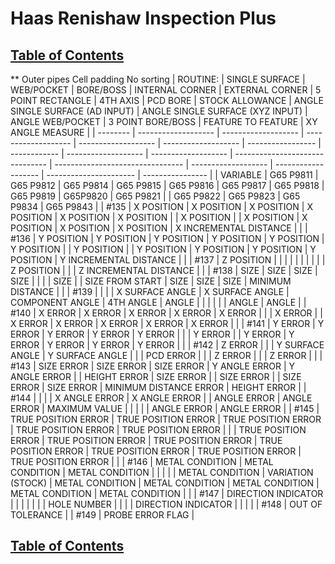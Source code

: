 # Haas Renishaw Inspection Plus

## [Table of Contents](https://github.com/ZapCon1/KnowledgeBase.git)

** Outer pipes  Cell padding 
No sorting
| ROUTINE: | SINGLE SURFACE      | WEB/POCKET          | BORE/BOSS           | INTERNAL CORNER     | EXTERNAL CORNER     | 5 POINT RECTANGLE | 4TH AXIS     | PCD BORE            | STOCK ALLOWANCE     | ANGLE SINGLE SURFACE (AD INPUT) | ANGLE SINGLE SURFACE (XYZ INPUT) | ANGLE WEB/POCKET    | 3 POINT BORE/BOSS   | FEATURE TO FEATURE     | XY ANGLE MEASURE |
| -------- | ------------------- | ------------------- | ------------------- | ------------------- | ------------------- | ----------------- | ------------ | ------------------- | ------------------- | ------------------------------- | -------------------------------- | ------------------- | ------------------- | ---------------------- | ---------------- |
| VARIABLE | G65 P9811           | G65 P9812           | G65 P9814           | G65 P9815           | G65 P9816           | G65 P9817         | G65 P9818    | G65 P9819           | G65P9820            | G65 P9821                       |                                  | G65 P9822           | G65 P9823           | G65 P9834              | G65 P9843        |
| #135     | X POSITION          | X POSITION          | X POSITION          | X POSITION          | X POSITION          | X POSITION        |              | X POSITION          |                     | X POSITION                      | X POSITION                       | X POSITION          | X POSITION          | X INCREMENTAL DISTANCE |                  |
| #136     | Y POSITION          | Y POSITION          | Y POSITION          | Y POSITION          | Y POSITION          | Y POSITION        |              | Y POSITION          |                     | Y POSITION                      | Y POSITION                       | Y POSITION          | Y POSITION          | Y INCREMENTAL DISTANCE |                  |
| #137     | Z POSITION          |                     |                     |                     |                     |                   |              |                     |                     |                                 | Z POSITION                       |                     |                     | Z INCREMENTAL DISTANCE |                  |
| #138     | SIZE                | SIZE                | SIZE                | SIZE                |                     |                   |              | SIZE                |                     | SIZE FROM START                 | SIZE                             | SIZE                | SIZE                | MINIMUM DISTANCE       |                  |
| #139     |                     |                     |                     | X SURFACE ANGLE     | X SURFACE ANGLE     | COMPONENT ANGLE   | 4TH ANGLE    | ANGLE               |                     |                                 |                                  |                     |                     | ANGLE                  | ANGLE            |
| #140     | X ERROR             | X ERROR             | X ERROR             | X ERROR             | X ERROR             |                   |              | X ERROR             |                     | X ERROR                         | X ERROR                          | X ERROR             | X ERROR             | X ERROR                |                  |
| #141     | Y ERROR             | Y ERROR             | Y ERROR             | Y ERROR             | Y ERROR             |                   |              | Y ERROR             |                     | Y ERROR                         | Y ERROR                          | Y ERROR             | Y ERROR             | Y ERROR                |                  |
| #142     | Z ERROR             |                     |                     | Y SURFACE ANGLE     | Y SURFACE ANGLE     |                   |              | PCD ERROR           |                     |                                 | Z ERROR                          |                     |                     | Z ERROR                |                  |
| #143     | SIZE ERROR          | SIZE ERROR          | SIZE ERROR          | Y ANGLE ERROR       | Y ANGLE ERROR       |                   | HEIGHT ERROR | SIZE ERROR          |                     | SIZE ERROR                      |                                  | SIZE ERROR          | SIZE ERROR          | MINIMUM DISTANCE ERROR | HEIGHT ERROR     |
| #144     |                     |                     |                     | X ANGLE ERROR       | X ANGLE ERROR       |                   | ANGLE ERROR  | ANGLE ERROR         | MAXIMUM VALUE       |                                 |                                  |                     |                     | ANGLE ERROR            | ANGLE ERROR      |
| #145     | TRUE POSITION ERROR | TRUE POSITION ERROR | TRUE POSITION ERROR | TRUE POSITION ERROR | TRUE POSITION ERROR |                   |              | TRUE POSITION ERROR | TRUE POSITION ERROR | TRUE POSITION ERROR             | TRUE POSITION ERROR              | TRUE POSITION ERROR | TRUE POSITION ERROR | TRUE POSITION ERROR    |                  |
| #146     | METAL CONDITION     | METAL CONDITION     | METAL CONDITION     |                     |                     |                   |              | METAL CONDITION     | VARIATION (STOCK)   | METAL CONDITION                 | METAL CONDITION                  | METAL CONDITION     | METAL CONDITION     | METAL CONDITION        |                  |
| #147     | DIRECTION INDICATOR |                     |                     |                     |                     |                   |              | HOLE NUMBER         |                     |                                 |                                  | DIRECTION INDICATOR |                     |                        |                  |
| #148     | OUT OF TOLERANCE    |
| #149     | PROBE ERROR FLAG    |

## [Table of Contents](https://github.com/ZapCon1/KnowledgeBase.git)
